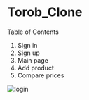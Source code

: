 # Torob_Clone

Table of Contents
1. Sign in
2. Sign up
3. Main page
4. Add product
5. Compare prices



![login](/picture/login.png)

